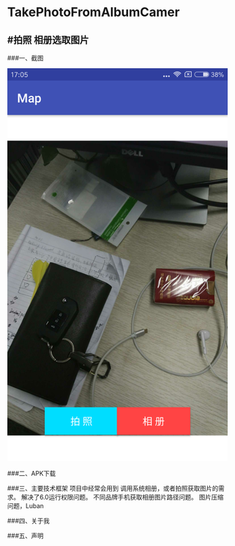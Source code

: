 # TakePhotoFromAlbumCamer

#拍照 相册选取图片
----------------
###一、截图

![image](http://github.com/HalfRain/TakePhotoFromAlbumCamer/raw/master/screenshots/photo1.png)

###二、APK下载


###三、主要技术框架
项目中经常会用到 调用系统相册，或者拍照获取图片的需求。
解决了6.0运行权限问题。
不同品牌手机获取相册图片路径问题。
图片压缩问题，Luban

###四、关于我


###五、声明